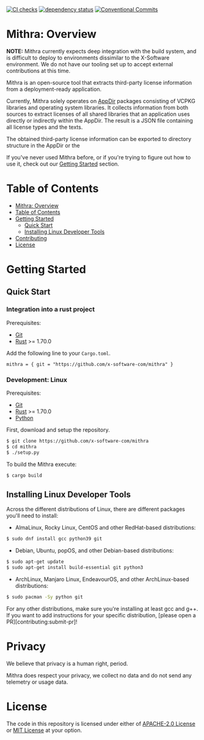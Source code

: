 [![CI checks](https://github.com/x-software-com/mithra/actions/workflows/check.yml/badge.svg)](https://github.com/x-software-com/mithra/actions/workflows/check.yml)
[![dependency status](https://deps.rs/repo/github/x-software-com/mithra/status.svg)](https://deps.rs/repo/github/x-software-com/mithra)
[![Conventional Commits](https://img.shields.io/badge/Conventional%20Commits-1.0.0-yellow.svg)](https://conventionalcommits.org)

# Mithra: Overview

**NOTE:** Mithra currently expects deep integration with the build system, and is difficult to deploy to environments dissimilar to the X-Software environment. We do not have our tooling set up to accept external contributions at this time.

Mithra is an open-source tool that extracts third-party license information from a deployment-ready application.

Currently, Mithra solely operates on [AppDir](https://github.com/TheAssassin/linuxdeploy/wiki/AppDir-specification) packages consisting of VCPKG libraries and operating system libraries. It collects information from both sources to extract licenses of all shared libraries that an application uses directly or indirectly within the AppDir. The result is a JSON file containing all license types and the texts.

The obtained third-party license information can be exported to directory structure in the AppDir or the 

If you've never used Mithra before, or if you're trying to figure out how to use it, check out our [Getting Started](#getting-started) section.

# Table of Contents

- [Mithra: Overview](#mithra-overview)
- [Table of Contents](#table-of-contents)
- [Getting Started](#getting-started)
  - [Quick Start](#quick-start)
  - [Installing Linux Developer Tools](#installing-linux-developer-tools)
- [Contributing](#contributing)
- [License](#license)

# Getting Started

## Quick Start

### Integration into a rust project

Prerequisites:
- [Git][getting-started:git]
- [Rust][getting-started:rust] >= 1.70.0

Add the following line to your `Cargo.toml`.

```
mithra = { git = "https://github.com/x-software-com/mithra" }
```

### Development: Linux

Prerequisites:
- [Git][getting-started:git]
- [Rust][getting-started:rust] >= 1.70.0
- [Python][getting-started:python]

First, download and setup the repository.

```sh
$ git clone https://github.com/x-software-com/mithra
$ cd mithra
$ ./setup.py
```

To build the Mithra execute:

```sh
$ cargo build
```

## Installing Linux Developer Tools

Across the different distributions of Linux, there are different packages you'll need to install:

- AlmaLinux, Rocky Linux, CentOS and other RedHat-based distributions:

```sh
$ sudo dnf install gcc python39 git
```

- Debian, Ubuntu, popOS, and other Debian-based distributions:

```sh
$ sudo apt-get update
$ sudo apt-get install build-essential git python3
```

- ArchLinux, Manjaro Linux, EndeavourOS, and other ArchLinux-based distributions:

```sh
$ sudo pacman -Sy python git
```

For any other distributions, make sure you're installing at least gcc and g++. If you want to add instructions for your specific distribution, [please open a PR][contributing:submit-pr]!

[getting-started:git]: https://git-scm.com/downloads
[getting-started:rust]: https://rustup.rs/
[getting-started:python]: https://www.python.org/downloads/

# Privacy

We believe that privacy is a human right, period.

Mithra does respect your privacy, we collect no data and do not send any telemetry or usage data.

# License

The code in this repository is licensed under either of [APACHE-2.0 License](LICENSE-APACHE) or [MIT License](LICENSE-MIT) at your option.
